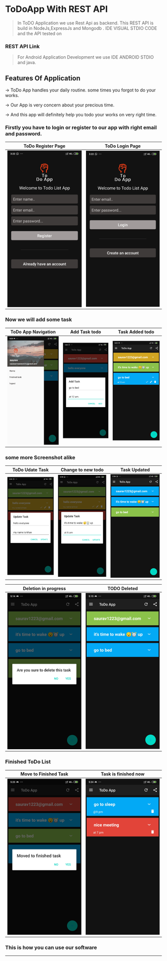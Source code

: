 # ToDoApp With REST API


>In ToDO Application we use Rest Api as backend. This REST API is build in NodeJs,ExpressJs and Mongodb . IDE VISUAL STDIO CODE and the API tested on 

### REST API Link


>For Android Application Development we use IDE ANDROID STDIO and java.



## Features Of Application

&rarr; ToDo App handles your daily routine. some times you forgot to do your works.

&rarr; Our App is very concern about your precious time. 

&rarr; And this app will definitely help you todo your works on very right time.

### Firstly you have to login or register to our app with right email and password.

ToDo Register Page             |  ToDo Login Page
:-------------------------:|:-------------------------:
 <img src="images/register_page.jpg" alt="drawing" width="250"/>  | <img src="images/login_page.jpg" alt="drawing" width="250"/>



### Now we will add some task

ToDo App Navigation             |  Add Task todo          | Task Added todo
:-------------------------:|:-------------------------:|:-------------------------:
 <img src="images/todo_app.jpg" alt="drawing" width="250"/>  | <img src="images/add_task.jpg" alt="drawing" width="250"/> | <img src="images/task_added.jpg" alt="drawing" width="250"/>

### some more Screenshot alike

ToDo Udate Task             |  Change to new todo          | Task Updated
:-------------------------:|:-------------------------:|:-------------------------:
 <img src="images/update_task.jpg" alt="drawing" width="250"/>  | <img src="images/to_update_task.jpg" alt="drawing" width="250"/> | <img src="images/task_update.jpg" alt="drawing" width="250"/>




 Deletion in progress             |  TODO Deleted
:-------------------------:|:-------------------------:
 <img src="images/delete2.jpg" alt="drawing" width="250"/>  | <img src="images/delete1.jpg" alt="drawing" width="250"/>


### Finished ToDo List

Move to Finished Task             |  Task is finished now
:-------------------------:|:-------------------------:
 <img src="images/move1.jpg" alt="drawing" width="250"/>  | <img src="images/move2.jpg" alt="drawing" width="250"/>



### This is how you can use our software


***
